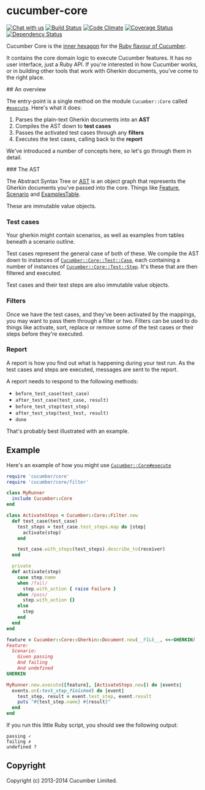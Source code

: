 # cucumber-core

[![Chat with us](https://badges.gitter.im/Join%20Chat.svg)](https://gitter.im/cucumber/cucumber-ruby?utm_source=badge&utm_medium=badge&utm_campaign=pr-badge&utm_content=badge)
[![Build Status](https://secure.travis-ci.org/cucumber/cucumber-ruby-core.svg)](http://travis-ci.org/cucumber/cucumber-ruby-core)
[![Code Climate](https://codeclimate.com/github/cucumber/cucumber-ruby-core.svg)](https://codeclimate.com/github/cucumber/cucumber-ruby-core)
[![Coverage Status](https://coveralls.io/repos/cucumber/cucumber-ruby-core/badge.svg?branch=master)](https://coveralls.io/r/cucumber/cucumber-ruby-core?branch=master)
[![Dependency Status](https://gemnasium.com/cucumber/cucumber-ruby-core.svg)](https://gemnasium.com/cucumber/cucumber-ruby-core)

Cucumber Core is the [inner hexagon](http://alistair.cockburn.us/Hexagonal+architecture) for the [Ruby flavour of Cucumber](https://github.com/cucumber/cucumber-ruby).

It contains the core domain logic to execute Cucumber features. It has no user interface, just a Ruby API. If you're interested in how Cucumber works, or in building other tools that work with Gherkin documents, you've come to the right place.

## An overview

The entry-point is a single method on the module `Cucumber::Core` called [`#execute`](http://rubydoc.info/gems/cucumber-core/Cucumber/Core#execute-instance_method). Here's what it does:

1. Parses the plain-text Gherkin documents into an **AST**
2. Compiles the AST down to **test cases**
3. Passes the activated test cases through any **filters**
4. Executes the test cases, calling back to the **report**

We've introduced a number of concepts here, so let's go through them in detail.

### The AST

The Abstract Syntax Tree or [AST](http://rubydoc.info/gems/cucumber-core/Cucumber/Core/Ast) is an object graph that represents the Gherkin documents you've passed into the core. Things like [Feature](http://rubydoc.info/gems/cucumber-core/Cucumber/Core/Ast/Feature), [Scenario](http://rubydoc.info/gems/cucumber-core/Cucumber/Core/Ast/Scenario) and [ExamplesTable](ExamplesTable).

These are immutable value objects.

### Test cases

Your gherkin might contain scenarios, as well as examples from tables beneath a scenario outline.

Test cases represent the general case of both of these. We compile the AST down to instances of [`Cucumber::Core::Test::Case`](http://rubydoc.info/gems/cucumber-core/Cucumber/Core/Test/Case), each containing a number of instances of [`Cucumber::Core::Test::Step`](http://rubydoc.info/gems/cucumber-core/Cucumber/Core/Test/Step). It's these that are then filtered and executed.

Test cases and their test steps are also immutable value objects.

### Filters

Once we have the test cases, and they've been activated by the mappings, you may want to pass them through a filter or two. Filters can be used to do things like activate, sort, replace or remove some of the test cases or their steps before they're executed.

### Report

A report is how you find out what is happening during your test run. As the test cases and steps are executed, messages are sent to the report.

A report needs to respond to the following methods:

* `before_test_case(test_case)`
* `after_test_case(test_case, result)`
* `before_test_step(test_step)`
* `after_test_step(test_test, result)`
* `done`

That's probably best illustrated with an example.

## Example

Here's an example of how you might use [`Cucumber::Core#execute`](http://rubydoc.info/gems/cucumber-core/Cucumber/Core#execute-instance_method)

```ruby
require 'cucumber/core'
require 'cucumber/core/filter'

class MyRunner
  include Cucumber::Core
end

class ActivateSteps < Cucumber::Core::Filter.new
  def test_case(test_case)
    test_steps = test_case.test_steps.map do |step|
      activate(step)
    end

    test_case.with_steps(test_steps).describe_to(receiver)
  end

  private
  def activate(step)
    case step.name
    when /fail/
      step.with_action { raise Failure }
    when /pass/
      step.with_action {}
    else
      step
    end
  end
end

feature = Cucumber::Core::Gherkin::Document.new(__FILE__, <<-GHERKIN)
Feature:
  Scenario:
    Given passing
    And failing
    And undefined
GHERKIN

MyRunner.new.execute([feature], [ActivateSteps.new]) do |events|
  events.on(:test_step_finished) do |event|
    test_step, result = event.test_step, event.result
    puts "#{test_step.name} #{result}"
  end
end
```

If you run this little Ruby script, you should see the following output:

```
passing ✓
failing ✗
undefined ?
```

## Copyright

Copyright (c) 2013-2014 Cucumber Limited.
